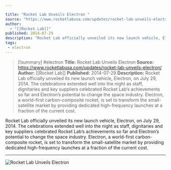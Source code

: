 ```yaml
---

title: "Rocket Lab Unveils Electron "
source: "https://www.rocketlabusa.com/updates/rocket-lab-unveils-electron/"
author:
  - "[[Rocket Lab]]"
published: 2014-07-29
description: "Rocket Lab officially unveiled its new launch vehicle, Electron, on July 29, 2014. The celebrations extended well into the night as staff, dignitaries and key suppliers celebrated Rocket Lab’s achievements so far and Electron’s potential to change the space industry. Electron, a world-first carbon-composite rocket, is set to transform the small-satellite market by providing dedicated high-frequency launches at a fraction of the current cost."
tags:
 - electron
---
```

>[!summary]
#electron
**Title:** Rocket Lab Unveils Electron 
**Source:** https://www.rocketlabusa.com/updates/rocket-lab-unveils-electron/
**Author:** [[Rocket Lab]]
**Published:** 2014-07-29
**Description:** Rocket Lab officially unveiled its new launch vehicle, Electron, on July 29, 2014. The celebrations extended well into the night as staff, dignitaries and key suppliers celebrated Rocket Lab’s achievements so far and Electron’s potential to change the space industry. Electron, a world-first carbon-composite rocket, is set to transform the small-satellite market by providing dedicated high-frequency launches at a fraction of the current cost.

Rocket Lab officially unveiled its new launch vehicle, Electron, on July 29, 2014. The celebrations extended well into the night as staff, dignitaries and key suppliers celebrated Rocket Lab’s achievements so far and Electron’s potential to change the space industry. Electron, a world-first carbon-composite rocket, is set to transform the small-satellite market by providing dedicated high-frequency launches at a fraction of the current cost.

---

![Rocket Lab Unveils Electron](https://www.rocketlabusa.com/assets/Uploads/Rocket-lab-247.jpg)